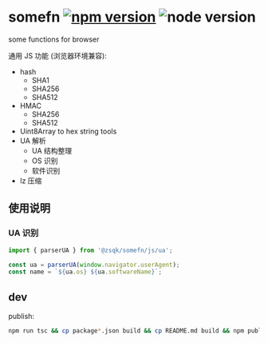 # somefn [![npm version](https://img.shields.io/npm/v/@zsqk/somefn.svg?style=flat)](https://www.npmjs.com/package/@zsqk/somefn) ![node version](https://img.shields.io/node/v/@zsqk/somefn.svg?style=flat)

some functions for browser

通用 JS 功能 (浏览器环境兼容):

- hash
  - SHA1
  - SHA256
  - SHA512
- HMAC
  - SHA256
  - SHA512
- Uint8Array to hex string tools
- UA 解析
  - UA 结构整理
  - OS 识别
  - 软件识别
- lz 压缩

## 使用说明

### UA 识别

```ts
import { parserUA } from '@zsqk/somefn/js/ua';

const ua = parserUA(window.navigator.userAgent);
const name = `${ua.os} ${ua.softwareName}`;
```

## dev

publish:

```sh
npm run tsc && cp package*.json build && cp README.md build && npm publish ./build --access public
```
